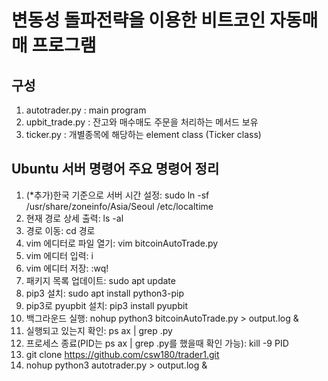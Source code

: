 변동성 돌파전략을 이용한 비트코인 자동매매 프로그램              
===============================================


구성
------------------------------------------
1. autotrader.py : main program             
2. upbit_trade.py : 잔고와 매수매도 주문을 처리하는 메서드 보유           
3. ticker.py : 개별종목에 해당하는 element class (Ticker class)            


Ubuntu 서버 명령어 주요 명령어 정리
------------------------------------------          
1. (*추가)한국 기준으로 서버 시간 설정: sudo ln -sf /usr/share/zoneinfo/Asia/Seoul /etc/localtime      
2.  현재 경로 상세 출력: ls -al                      
3. 경로 이동: cd 경로
4. vim 에디터로 파일 열기: vim bitcoinAutoTrade.py
5. vim 에디터 입력: i
6. vim 에디터 저장: :wq!
7. 패키지 목록 업데이트: sudo apt update
8. pip3 설치: sudo apt install python3-pip
9. pip3로 pyupbit 설치: pip3 install pyupbit
10. 백그라운드 실행: nohup python3 bitcoinAutoTrade.py > output.log &
11. 실행되고 있는지 확인: ps ax | grep .py
12. 프로세스 종료(PID는 ps ax | grep .py를 했을때 확인 가능): kill -9 PID
13. git clone https://github.com/csw180/trader1.git
14. nohup python3 autotrader.py > output.log &